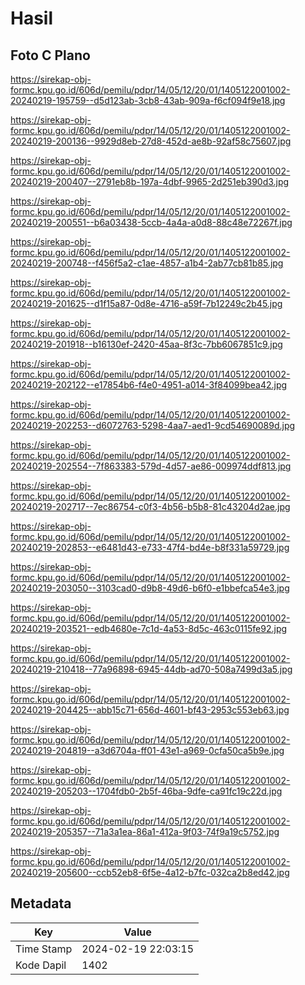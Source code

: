 # Hasil

## Foto C Plano

https://sirekap-obj-formc.kpu.go.id/606d/pemilu/pdpr/14/05/12/20/01/1405122001002-20240219-195759--d5d123ab-3cb8-43ab-909a-f6cf094f9e18.jpg

https://sirekap-obj-formc.kpu.go.id/606d/pemilu/pdpr/14/05/12/20/01/1405122001002-20240219-200136--9929d8eb-27d8-452d-ae8b-92af58c75607.jpg

https://sirekap-obj-formc.kpu.go.id/606d/pemilu/pdpr/14/05/12/20/01/1405122001002-20240219-200407--2791eb8b-197a-4dbf-9965-2d251eb390d3.jpg

https://sirekap-obj-formc.kpu.go.id/606d/pemilu/pdpr/14/05/12/20/01/1405122001002-20240219-200551--b6a03438-5ccb-4a4a-a0d8-88c48e72267f.jpg

https://sirekap-obj-formc.kpu.go.id/606d/pemilu/pdpr/14/05/12/20/01/1405122001002-20240219-200748--f456f5a2-c1ae-4857-a1b4-2ab77cb81b85.jpg

https://sirekap-obj-formc.kpu.go.id/606d/pemilu/pdpr/14/05/12/20/01/1405122001002-20240219-201625--d1f15a87-0d8e-4716-a59f-7b12249c2b45.jpg

https://sirekap-obj-formc.kpu.go.id/606d/pemilu/pdpr/14/05/12/20/01/1405122001002-20240219-201918--b16130ef-2420-45aa-8f3c-7bb6067851c9.jpg

https://sirekap-obj-formc.kpu.go.id/606d/pemilu/pdpr/14/05/12/20/01/1405122001002-20240219-202122--e17854b6-f4e0-4951-a014-3f84099bea42.jpg

https://sirekap-obj-formc.kpu.go.id/606d/pemilu/pdpr/14/05/12/20/01/1405122001002-20240219-202253--d6072763-5298-4aa7-aed1-9cd54690089d.jpg

https://sirekap-obj-formc.kpu.go.id/606d/pemilu/pdpr/14/05/12/20/01/1405122001002-20240219-202554--7f863383-579d-4d57-ae86-009974ddf813.jpg

https://sirekap-obj-formc.kpu.go.id/606d/pemilu/pdpr/14/05/12/20/01/1405122001002-20240219-202717--7ec86754-c0f3-4b56-b5b8-81c43204d2ae.jpg

https://sirekap-obj-formc.kpu.go.id/606d/pemilu/pdpr/14/05/12/20/01/1405122001002-20240219-202853--e6481d43-e733-47f4-bd4e-b8f331a59729.jpg

https://sirekap-obj-formc.kpu.go.id/606d/pemilu/pdpr/14/05/12/20/01/1405122001002-20240219-203050--3103cad0-d9b8-49d6-b6f0-e1bbefca54e3.jpg

https://sirekap-obj-formc.kpu.go.id/606d/pemilu/pdpr/14/05/12/20/01/1405122001002-20240219-203521--edb4680e-7c1d-4a53-8d5c-463c0115fe92.jpg

https://sirekap-obj-formc.kpu.go.id/606d/pemilu/pdpr/14/05/12/20/01/1405122001002-20240219-210418--77a96898-6945-44db-ad70-508a7499d3a5.jpg

https://sirekap-obj-formc.kpu.go.id/606d/pemilu/pdpr/14/05/12/20/01/1405122001002-20240219-204425--abb15c71-656d-4601-bf43-2953c553eb63.jpg

https://sirekap-obj-formc.kpu.go.id/606d/pemilu/pdpr/14/05/12/20/01/1405122001002-20240219-204819--a3d6704a-ff01-43e1-a969-0cfa50ca5b9e.jpg

https://sirekap-obj-formc.kpu.go.id/606d/pemilu/pdpr/14/05/12/20/01/1405122001002-20240219-205203--1704fdb0-2b5f-46ba-9dfe-ca91fc19c22d.jpg

https://sirekap-obj-formc.kpu.go.id/606d/pemilu/pdpr/14/05/12/20/01/1405122001002-20240219-205357--71a3a1ea-86a1-412a-9f03-74f9a19c5752.jpg

https://sirekap-obj-formc.kpu.go.id/606d/pemilu/pdpr/14/05/12/20/01/1405122001002-20240219-205600--ccb52eb8-6f5e-4a12-b7fc-032ca2b8ed42.jpg


## Metadata

| Key        | Value               |
| ---------- | ------------------- |
| Time Stamp | 2024-02-19 22:03:15 |
| Kode Dapil | 1402                |



